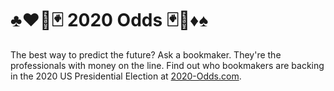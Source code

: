 # ♣️♥️🎲🃏 2020 Odds 🃏🎰♦️♠️

The best way to predict the future? Ask a bookmaker. They're the professionals with money on the line. 
Find out who bookmakers are backing in the 2020 US Presidential Election at [2020-Odds.com](http://2020-odds.com).

